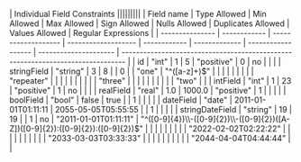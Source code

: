 |                                                                             Individual Field Constraints                                                                             |||||||||
|      Field name | Type Allowed |         Min Allowed |         Max Allowed | Sign Allowed | Nulls Allowed | Duplicates Allowed |        Values Allowed |                                                             Regular Expressions |
| --------------- | ------------ | ------------------- | ------------------- | ------------ | ------------- | ------------------ | --------------------- | ------------------------------------------------------------------------------- |
|              id |      "int"   |                   1 |                   5 |  "positive"  |       0       |         no         |                       |                                                                                 |
|     stringField |   "string"   |                   3 |                   8 |              |       0       |                    |                 "one" |                                                                    "^([a-z]+)$" |
|                 |              |                     |                     |              |               |                    |            "repeater" |                                                                                 |
|                 |              |                     |                     |              |               |                    |               "three" |                                                                                 |
|                 |              |                     |                     |              |               |                    |                 "two" |                                                                                 |
|        intField |      "int"   |                   1 |                  23 |  "positive"  |       1       |         no         |                       |                                                                                 |
|       realField |     "real"   |                 1.0 |              1000.0 |  "positive"  |       1       |                    |                       |                                                                                 |
|       boolField |     "bool"   |               false |                true |              |       1       |                    |                       |                                                                                 |
|       dateField |     "date"   | 2011-01-01T01:11:11 | 2055-05-05T05:55:55 |              |       1       |                    |                       |                                                                                 |
| stringDateField |   "string"   |                  19 |                  19 |              |       1       |         no         | "2011-01-01T01:11:11" | "^([0-9]{4})\\-([0-9]{2})\\-([0-9]{2})([A-Z])([0-9]{2}):([0-9]{2}):([0-9]{2})$" |
|                 |              |                     |                     |              |               |                    | "2022-02-02T02:22:22" |                                                                                 |
|                 |              |                     |                     |              |               |                    | "2033-03-03T03:33:33" |                                                                                 |
|                 |              |                     |                     |              |               |                    | "2044-04-04T04:44:44" |                                                                                 |